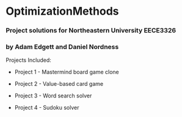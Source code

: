 OptimizationMethods
===================

### Project solutions for Northeastern University EECE3326  

### by Adam Edgett and Daniel Nordness  
  
  
Projects Included:  

* Project 1 - Mastermind board game clone  

* Project 2 - Value-based card game  

* Project 3 - Word search solver

* Project 4 - Sudoku solver

